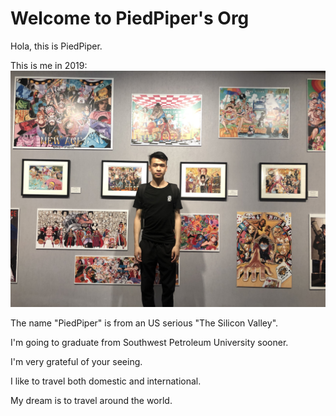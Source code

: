 # Welcome to PiedPiper's Org

Hola, this is PiedPiper.

This is me in 2019:
![Show](assets/Show.jpg)

The name "PiedPiper" is from an US serious "The Silicon Valley".

I'm going to graduate from Southwest Petroleum University sooner.

I'm very grateful of your seeing.

I like to travel both domestic and international.

My dream is to travel around the world.
